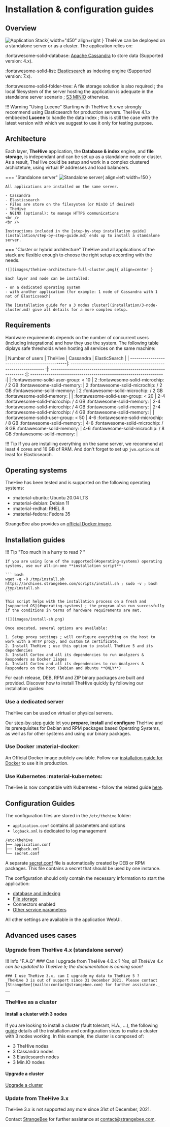# Installation & configuration guides

## Overview
![Application Stack](images/thetive-application-stack.png){ width="450" align=right }
TheHive can be deployed on a standalone server or as a cluster. The application relies on:

:fontawesome-solid-database: [Apache Cassandra](https://cassandra.apache.org/_/index.html) to store data (Supported version: 4.x).

:fontawesome-solid-list:  [Elasticsearch](https://www.elastic.co) as indexing engine (Supported version: 7.x).

:fontawesome-solid-folder-tree:  A file storage solution is also required ; the local filesystem of the server hosting the application is adequate in the standalone server scenario ; [S3 MINIO](https://min.io/) otherwise.

!!! Warning "Using Lucene"
    Starting with TheHive 5.x we strongly recommend using Elasticsearch for production servers. 
    TheHive 4.1.x embbeded **Lucene** to handle the data index ; this is still the case with the latest version with which we suggest to use it only for testing purpose.

## Architecture
Each layer, **TheHive** application, the **Database & index** engine, and **file storage**, is independant and can be set up as a standalone node or cluster. As a result, TheHive could be setup and work in a complex clustered archicteture, using virtual IP addresses and load balancers. 

=== "Standalone server" 
    ![Standalone server](images/thehive-standalone.png){ align=left width=150 }

    All applications are installed on the same server. 

    - Cassandra
    - Elasticsearch
    - Files are store on the filesystem (or MinIO if desired)
    - TheHive
    - NGINX (optional): to manage HTTPS communications
    <br /> 
    <br /> 

    Instructions included in the [step-by-step installation guide](installation/step-by-step-guide.md) ends up to install a standalone server.


=== "Cluster or hybrid architecture" 
    TheHive and all applications of the stack are flexible enough to choose the right setup according with the needs. 
    
    ![](images/thehive-architecture-full-cluster.png){ align=center }

    Each layer and node can be installed: 
    
    - on a dedicated operating system 
    - with another application (for example: 1 node of Cassandra with 1 not of Elasticseach)

    The [installation guide for a 3 nodes cluster](installation/3-node-cluster.md) give all details for a more complex setup.

## Requirements
Hardware requirements depends on the number of concurrent users (including integrations) and how they use the system. The following table diplays safe thresholds when hosting all services on the same machine:

| Number of users                                | TheHive                                                             | Cassandra                                                           | ElasticSearch                                                       |
| -----------------------------------------------|: ----------------------------------------------------------------- :|: ----------------------------------------------------------------- :|: ----------------------------------------------------------------- :|
| :fontawesome-solid-user-group: < 10            | 2 :fontawesome-solid-microchip: / 2 GB :fontawesome-solid-memory:   | 2 :fontawesome-solid-microchip: / 2 GB :fontawesome-solid-memory:   | 2 :fontawesome-solid-microchip: / 2 GB :fontawesome-solid-memory:   |
| :fontawesome-solid-user-group: < 20            | 2-4 :fontawesome-solid-microchip: / 4 GB :fontawesome-solid-memory: | 2-4 :fontawesome-solid-microchip: / 4 GB :fontawesome-solid-memory: | 2-4 :fontawesome-solid-microchip: / 4 GB :fontawesome-solid-memory: |
| :fontawesome-solid-user-group: < 50            | 4-6 :fontawesome-solid-microchip: / 8 GB :fontawesome-solid-memory: | 4-6 :fontawesome-solid-microchip: / 8 GB :fontawesome-solid-memory: | 4-6 :fontawesome-solid-microchip: / 8 GB :fontawesome-solid-memory: |

!!! Tip
    If you are installing everything on the same server, we recommend at least 4 cores and 16 GB of RAM. And don't forget to set up `jvm.options` at least for Elasticsearch.

## Operating systems
TheHive has been tested and is supported on the following operating systems: 

- :material-ubuntu: Ubuntu 20.04 LTS
- :material-debian: Debian 11 
- :material-redhat: RHEL 8
- :material-fedora: Fedora 35

StrangeBee also provides an [official Docker image](https://hub.docker.com/r/strangebee/thehive/tags). 


## Installation guides

!!! Tip "Too much in a hurry to read ? "

    If you are using [one of the supported](#operating-systems) operating systems, use our all-in-one **installation script**: 

    ``` bash
    wget -q -O /tmp/install.sh https://archives.strangebee.com/scripts/install.sh ; sudo -v ; bash /tmp/install.sh
    ```

    This script helps with the installation process on a fresh and [supported OS](#operating-systems) ; the program also run successfully if the conditions in terms of hardware requirements are met.

    ![](images/install-sh.png)
    
    Once executed, several options are available: 

    1. Setup proxy settings ; will configure everything on the host to work with a HTTP proxy, and custom CA certificate.
    2. Install TheHive ; use this option to install TheHive 5 and its dependencies
    3. Install Cortex and all its dependencies to run Analyzers & Responders as Docker Iiages
    4. Install Cortex and all its dependencies to run Analyzers & Responders on the host (Debian and Ubuntu **ONLY**)


For each release, DEB, RPM and ZIP binary packages are built and provided.
Discover how to install TheHive quickly by following our installation guides:

### Use a dedicated server
TheHive can be used on virtual or physical servers.

Our [step-by-step guide](installation/step-by-step-guide.md) let you **prepare**, **install** and **configure** TheHive and its prerequisites for Debian and RPM packages based Operating Systems, as well as for other systems and using our binary packages.

### Use Docker :material-docker:
An Official Docker image publicly available. Follow our [installation guide for Docker](installation/docker.md) to use it in production.

### Use Kubernetes :material-kubernetes:

TheHive is now compatible with Kubernetes - follow the related guide [here](https://docs.strangebee.com/thehive/setup/installation/docker/#usage-in-kubernetes).



## Configuration Guides
The configuration files are stored in the `/etc/thehive` folder:

  - `application.conf` contains all parameters and options
  - `logback.xml` is dedicated to log management

```
/etc/thehive
├── application.conf
├── logback.xml
└── secret.conf
```

A separate [secret.conf](configuration/secret.md) file is automatically created by DEB or RPM packages. This file contains a secret that should be used by one instance.

The configuration should only contain the necessary information to start the application: 

- [database and indexing](./configuration/database.md)
- [File storage](./configuration/file-storage.md)
- Connectors enabled
- [Other service parameters](./configuration/service.md)
  
All other settings are available in the application WebUI. 

## Advanced uses cases

### Upgrade from TheHive 4.x (standalone server)

!!! Info "F.A.Q"
    ### Can I upgrade from TheHive 4.0.x ?
    _Yes, all TheHive 4.x can be updated to TheHive 5; the documentation is coming soon!_

    ### I use TheHive 3.x, can I upgrade my data to TheHive 5 ? 
    _TheHive 3 is out of support since 31 December 2021. Please contact [StrangeBee](mailto:contact@strangebee.com) for further assistance._
    __



### TheHive as a cluster

####  Install a cluster with 3 nodes
If you are looking to install a cluster (fault tolerant, H.A., ...), the following [guide](installation/3-node-cluster.md) details all the installation and configuration steps to make a cluster with 3 nodes working. In this example, the cluster is composed of:

  - 3 TheHive nodes
  - 3 Cassandra nodes
  - 3 Elasticsearch nodes
  - 3 Min.IO nodes

#### Upgrade a cluster 

[Upgrade a cluster](./installation/upgrade-cluster.md)

### Update from TheHive 3.x
TheHive 3.x is not supported any more since 31st of December, 2021. 

Contact [StrangeBee](https://www.strangebee.com) for further assistance at [contact@strangebee.com](mailto:contact@strangebee.com). 